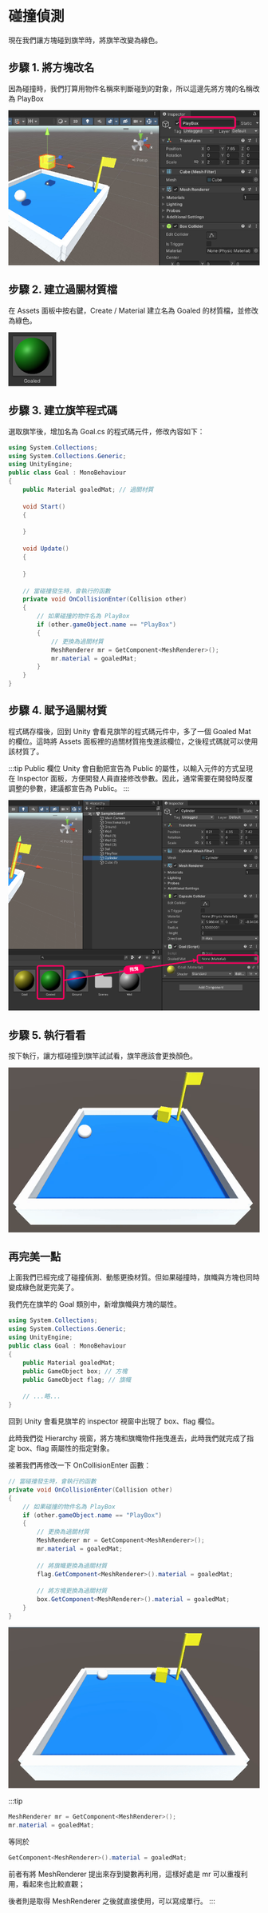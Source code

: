 # 碰撞偵測
現在我們讓方塊碰到旗竿時，將旗竿改變為綠色。

## 步驟 1. 將方塊改名
因為碰撞時，我們打算用物件名稱來判斷碰到的對象，所以這邊先將方塊的名稱改為 PlayBox

![rename](./rename.jpg)

## 步驟 2. 建立過關材質檔
在 Assets 面板中按右鍵，Create / Material 建立名為 Goaled 的材質檔，並修改為綠色。

![GoaledMat](./GoaledMat.png)

## 步驟 3. 建立旗竿程式碼
選取旗竿後，增加名為 Goal.cs 的程式碼元件，修改內容如下：

```csharp
using System.Collections;
using System.Collections.Generic;
using UnityEngine;
public class Goal : MonoBehaviour
{
    public Material goaledMat; // 過關材質

    void Start()
    {

    }

    void Update()
    {

    }

    // 當碰撞發生時，會執行的函數
    private void OnCollisionEnter(Collision other)
    {
        // 如果碰撞的物件名為 PlayBox
        if (other.gameObject.name == "PlayBox") 
        {
            // 更換為過關材質
            MeshRenderer mr = GetComponent<MeshRenderer>();
            mr.material = goaledMat;
        }
    }
}

```

## 步驟 4. 賦予過關材質

程式碼存檔後，回到 Unity 會看見旗竿的程式碼元件中，多了一個 Goaled Mat 的欄位。這時將 Assets 面板裡的過關材質拖曳進該欄位，之後程式碼就可以使用該材質了。

:::tip Public 欄位
Unity 會自動把宣告為 Public 的屬性，以輸入元件的方式呈現在 Inspector 面板，方便開發人員直接修改參數。因此，通常需要在開發時反覆調整的參數，建議都宣告為 Public。 
:::

![apply-mat](./apply-mat.png)

## 步驟 5. 執行看看
按下執行，讓方框碰撞到旗竿試試看，旗竿應該會更換顏色。

![goaled](./goaled.gif)

## 再完美一點
上面我們已經完成了碰撞偵測、動態更換材質。但如果碰撞時，旗幟與方塊也同時變成綠色就更完美了。

我們先在旗竿的 Goal 類別中，新增旗幟與方塊的屬性。

```csharp
using System.Collections;
using System.Collections.Generic;
using UnityEngine;
public class Goal : MonoBehaviour
{
    public Material goaledMat;
    public GameObject box; // 方塊
    public GameObject flag; // 旗幟

    // ...略...
}
```

回到 Unity 會看見旗竿的 inspector 視窗中出現了 box、flag 欄位。 

此時我們從 Hierarchy 視窗，將方塊和旗幟物件拖曳進去，此時我們就完成了指定 box、flag 兩屬性的指定對象。

接著我們再修改一下 OnCollisionEnter 函數：

```csharp
// 當碰撞發生時，會執行的函數
private void OnCollisionEnter(Collision other)
{
    // 如果碰撞的物件名為 PlayBox
    if (other.gameObject.name == "PlayBox")
    {
        // 更換為過關材質
        MeshRenderer mr = GetComponent<MeshRenderer>();
        mr.material = goaledMat;

        // 將旗幟更換為過關材質
        flag.GetComponent<MeshRenderer>().material = goaledMat;

        // 將方塊更換為過關材質
        box.GetComponent<MeshRenderer>().material = goaledMat;
    }
}
```

![goad2](./goaled2.gif)

:::tip
```csharp
MeshRenderer mr = GetComponent<MeshRenderer>();
mr.material = goaledMat;
```
等同於
```csharp
GetComponent<MeshRenderer>().material = goaledMat;
```
前者有將 MeshRenderer 提出來存到變數再利用，這樣好處是 mr 可以重複利用，看起來也比較直觀；

後者則是取得 MeshRenderer 之後就直接使用，可以寫成單行。
:::